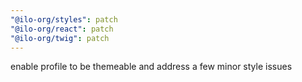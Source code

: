 ```yaml
---
"@ilo-org/styles": patch
"@ilo-org/react": patch
"@ilo-org/twig": patch
---
```


enable profile to be themeable and address a few minor style issues
